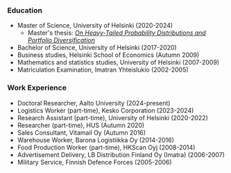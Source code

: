### Education

- Master of Science, University of Helsinki (2020-2024)
  - Master's thesis: [*On Heavy-Tailed Probability Distributions and Portfolio Diversification*](https://helda.helsinki.fi/handle/10138/357424)
- Bachelor of Science, University of Helsinki (2017-2020)
- Business studies, Helsinki School of Economics (Autumn 2009)
- Mathematics and statistics studies, University of Helsinki (2007-2009)
- Matriculation Examination, Imatran Yhteislukio (2002-2005)

### Work Experience

- Doctoral Researcher, Aalto University (2024-present)
- Logistics Worker (part-time), Kesko Corporation (2023-2024)
- Research Assistant (part-time), University of Helsinki (2020-2022)
- Researcher (part-time), HUS (Autumn 2020)
- Sales Consultant, Vitamail Oy (Autumn 2016)
- Warehouse Worker, Barona Logistiikka Oy (2014-2016)
- Food Production Worker (part-time), HKScan Oyj (2008-2014)
- Advertisement Delivery, LB Distribution Finland Oy (Imatra) (2006-2007)
- Military Service, Finnish Defence Forces (2005-2006)


<!---
Jsos17/Jsos17 is a ✨ special ✨ repository because its `README.md` (this file) appears on your GitHub profile.
You can click the Preview link to take a look at your changes.
--->
